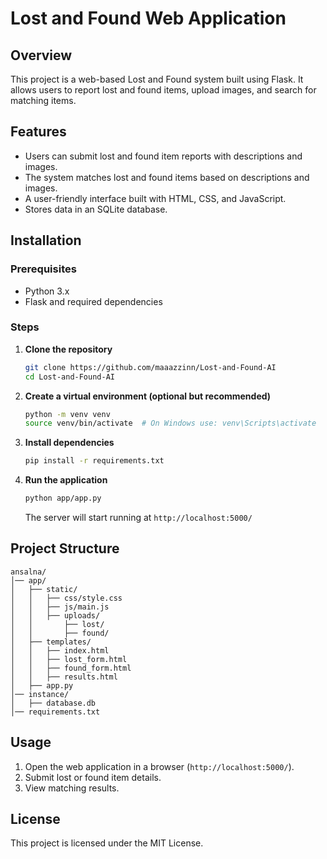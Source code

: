 # Lost and Found Web Application

## Overview

This project is a web-based Lost and Found system built using Flask. It allows users to report lost and found items, upload images, and search for matching items.

## Features

- Users can submit lost and found item reports with descriptions and images.
- The system matches lost and found items based on descriptions and images.
- A user-friendly interface built with HTML, CSS, and JavaScript.
- Stores data in an SQLite database.

## Installation

### Prerequisites

- Python 3.x
- Flask and required dependencies

### Steps

1. **Clone the repository**

   ```sh
   git clone https://github.com/maaazzinn/Lost-and-Found-AI
   cd Lost-and-Found-AI
   ```

2. **Create a virtual environment (optional but recommended)**

   ```sh
   python -m venv venv
   source venv/bin/activate  # On Windows use: venv\Scripts\activate
   ```

3. **Install dependencies**

   ```sh
   pip install -r requirements.txt
   ```

4. **Run the application**

   ```sh
   python app/app.py
   ```

   The server will start running at `http://localhost:5000/`

## Project Structure

```
ansalna/
│── app/
│   ├── static/
│   │   ├── css/style.css
│   │   ├── js/main.js
│   │   ├── uploads/
│   │       ├── lost/
│   │       ├── found/
│   ├── templates/
│   │   ├── index.html
│   │   ├── lost_form.html
│   │   ├── found_form.html
│   │   ├── results.html
│   ├── app.py
│── instance/
│   ├── database.db
│── requirements.txt
```

## Usage

1. Open the web application in a browser (`http://localhost:5000/`).
2. Submit lost or found item details.
3. View matching results.

## License

This project is licensed under the MIT License.

